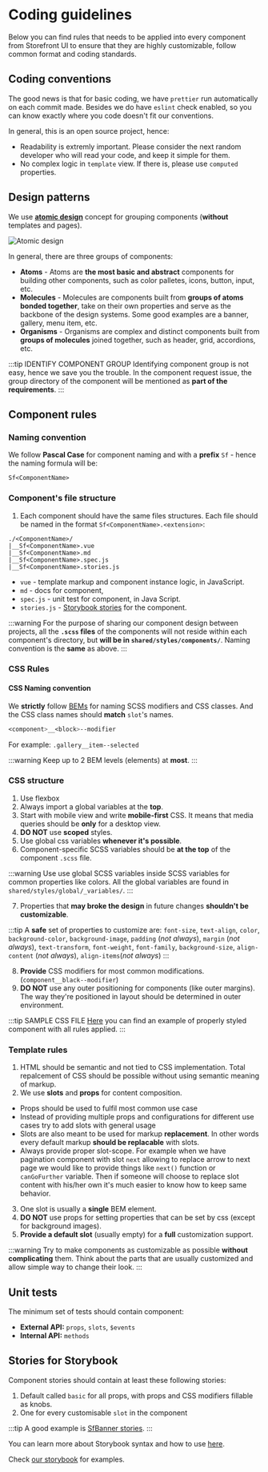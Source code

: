 # Coding guidelines

Below you can find rules that needs to be applied into every component from Storefront UI to ensure that they are highly customizable, follow common format and coding standards.

## Coding conventions

The good news is that for basic coding, we have `prettier` run automatically on each commit made. Besides we do have `eslint` check enabled, so you can know exactly where you code doesn't fit our conventions.

In general, this is an open source project, hence:

* Readability is extremly important. Please consider the next random developer who will read your code, and keep it simple for them.
* No complex logic in `template` view. If there is, please use `computed` properties.

## Design patterns

We use [**atomic design**](http://bradfrost.com/blog/post/atomic-web-design/) concept for grouping components (**without** templates and pages). 

![Atomic design](https://res.cloudinary.com/mayashavin/image/upload/h_150/v1567776459/StorefrontUI/atomic-design.png)

In general, there are three groups of components:
* **Atoms** - Atoms are **the most basic and abstract** components for building other components, such as color palletes, icons, button, input, etc.
* **Molecules** - Molecules are components built from **groups of atoms bonded together**, take on their own properties and serve as the backbone of the design systems. Some good examples are a banner, gallery, menu item, etc.
* **Organisms** - Organisms are complex and distinct components built from **groups of molecules** joined together, such as header, grid, accordions, etc.

:::tip IDENTIFY COMPONENT GROUP
Identifying component group is not easy, hence we save you the trouble. In the component request issue, the group directory of the component will be mentioned as **part of the requirements**.
:::

## Component rules

### Naming convention

We follow **Pascal Case** for component naming and with a **prefix** `Sf` - hence the naming formula will be:

```
Sf<ComponentName>
```

### Component's file structure

1. Each component should have the same files structures. Each file should be named in the format `Sf<ComponentName>.<extension>`:

```
./<ComponentName>/
|__Sf<ComponentName>.vue
|__Sf<ComponentName>.md
|__Sf<ComponentName>.spec.js
|__Sf<ComponentName>.stories.js
```

* `vue` - template markup and component instance logic, in JavaScript.
* `md` - docs for component,
* `spec.js` - unit test for component, in Java Script.
* `stories.js` - [Storybook stories](https://storybook.js.org/) for the component.

:::warning
For the purpose of sharing our component design between projects, all the **`.scss` files** of the components will not reside within each component's directory, but **will be in `shared/styles/components/`**. Naming convention is the **same** as above.
:::
 
### CSS Rules

#### CSS Naming convention

We **strictly** follow [BEMs](http://getbem.com/introduction/) for naming SCSS modifiers and CSS classes. And the CSS class names should **match** `slot`'s names.

```css
<component>__<block>--modifier
```

For example: `.gallery__item--selected`

:::warning
Keep up to 2 BEM levels (elements) at **most**.
:::


### CSS structure

1. Use flexbox
2. Always import a global variables at the **top**.
3. Start with mobile view and write **mobile-first** CSS. It means that media queries should be **only** for a desktop view.
4. **DO NOT** use **scoped** styles.
5. Use global css variables **whenever it's possible**.
6. Component-specific SCSS variables should be **at the top** of the component `.scss` file.

:::warning
Use use global SCSS variables inside SCSS variables for common properties like colors. All the global variables are found in `shared/styles/global/_variables/`.
:::

7. Properties that **may broke the design** in future changes **shouldn't be customizable**. 

:::tip 
A **safe** set of properties to customize are: `font-size`, `text-align`, `color`, `background-color`, `background-image`, `padding` (_not always_), `margin` (_not always_), `text-transform`, `font-weight`, `font-family`, `background-size`, `align-content` (_not always_), `align-items`(_not always_)
:::

8. **Provide** CSS modifiers for most common modifications. (`component__black--modifier`)
9. **DO NOT** use any outer positioning for components (like outer margins). The way they're positioned in layout should be determined in outer environment.

:::tip SAMPLE CSS FILE
[Here](https://github.com/DivanteLtd/storefront-ui/blob/master/packages/shared/styles/components/SfBanner.scss) you can find an example of properly styled component with all rules applied.
:::

### Template rules

1. HTML should be semantic and not tied to CSS implementation. Total repalcement of CSS should be possible without using semantic meaning of markup.
2. We use **slots** and **props** for content composition. 
* Props should be used to fulfil most common use case
* Instead of providing multiple props and configurations for different use cases try to add slots with general usage
* Slots are also meant to be used for markup **replacement**. In other words every default markup **should be replacable** with slots.
* Always provide proper slot-scope. For example when we have pagination component with slot `next` allowing to replace arrow to next page we would like to provide things like  `next()` function or `canGoFurther` variable. Then if someone will choose to replace slot content with his/her own it's much easier to know how to keep same behavior.

3. One slot is usually a **single** BEM element.
4. **DO NOT** use props for setting properties that can be set by css (except for background images).
5. **Provide a default slot** (usually empty) for a **full** customization support.

:::warning
Try to make components as customizable as possible **without complicating** them. Think about the parts that are usually customized and allow simple way to change their look.
:::

## Unit tests

The minimum set of tests should contain component:
- **External API:** `props`, `slots`, `$events`
- **Internal API:** `methods`

## Stories for Storybook

Component stories should contain at least these following stories:
1. Default called `basic` for all props, with props and CSS modifiers fillable as knobs.
2. One for every customisable `slot` in the component

:::tip
A good example is [SfBanner stories](https://github.com/DivanteLtd/storefront-ui/blob/master/packages/vue/src/components/molecules/SfBanner/SfBanner.stories.js).
:::

You can learn more about Storybook syntax and how to use [here](https://storybook.js.org).

Check [our storybook](http://storefrontui-storybook.netlify.com) for examples.
